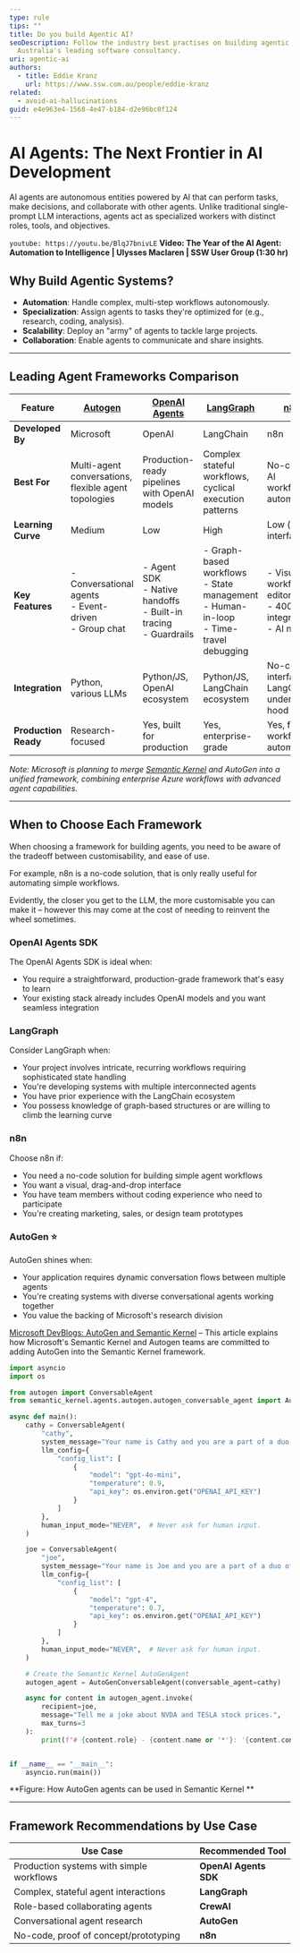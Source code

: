 ```yaml
---
type: rule
tips: ""
title: Do you build Agentic AI?
seoDescription: Follow the industry best practises on building agentic AI from
  Australia's leading software consultancy.
uri: agentic-ai
authors:
  - title: Eddie Kranz
    url: https://www.ssw.com.au/people/eddie-kranz
related:
  - avoid-ai-hallucinations
guid: e4e963e4-1568-4e47-b184-d2e96bc0f124
---
```

# AI Agents: The Next Frontier in AI Development

AI agents are autonomous entities powered by AI that can perform tasks, make decisions, and collaborate with other agents. Unlike traditional single-prompt LLM interactions, agents act as specialized workers with distinct roles, tools, and objectives. 

`youtube: https://youtu.be/BlqJ7bnivLE`
**Video: The Year of the AI Agent: Automation to Intelligence | Ulysses Maclaren | SSW User Group (1:30 hr)**

<!--endintro-->

## Why Build Agentic Systems?

* **Automation**: Handle complex, multi-step workflows autonomously.
* **Specialization**: Assign agents to tasks they're optimized for (e.g., research, coding, analysis).
* **Scalability**: Deploy an "army" of agents to tackle large projects.
* **Collaboration**: Enable agents to communicate and share insights.

- - -

## Leading Agent Frameworks Comparison

| Feature            | [Autogen](https://microsoft.github.io/autogen/stable/) | [OpenAI Agents](https://openai.github.io/openai-agents-python/) | [LangGraph](https://www.langchain.com/langgraph)           | [n8n](https://n8n.io/)                                |
| ------------------ | ------------------------------------------------------ | ------------------------------------------------------------ | ---------------------------------------------------------- | ----------------------------------------------------- |
| **Developed By**   | Microsoft                                              | OpenAI                                                       | LangChain                                                  | n8n                                                   |
| **Best For**       | Multi-agent conversations, flexible agent topologies    | Production-ready pipelines with OpenAI models                | Complex stateful workflows, cyclical execution patterns    | No-code AI workflow automation                        |
| **Learning Curve** | Medium                                                  | Low                                                          | High                                                      | Low (visual interface)                                |
| **Key Features**   | - Conversational agents<br>- Event-driven<br>- Group chat | - Agent SDK<br>- Native handoffs<br>- Built-in tracing<br>- Guardrails | - Graph-based workflows<br>- State management<br>- Human-in-loop<br>- Time-travel debugging | - Visual workflow editor<br>- 400+ integrations<br>- AI nodes |
| **Integration**    | Python, various LLMs                                   | Python/JS, OpenAI ecosystem                                  | Python/JS, LangChain ecosystem                            | No-code interface, LangChain under the hood          |
| **Production Ready** | Research-focused                                      | Yes, built for production                                    | Yes, enterprise-grade                                      | Yes, for workflow automation                          |

*Note: Microsoft is planning to merge [Semantic Kernel](https://www.ssw.com.au/rules/use-semantic-kernel/) and AutoGen into a unified framework, combining enterprise Azure workflows with advanced agent capabilities.*

- - -

## When to Choose Each Framework

When choosing a framework for building agents, you need to be aware of the tradeoff between customisability, and ease of use.

For example, n8n is a no-code solution, that is only really useful for automating simple workflows.

Evidently, the closer you get to the LLM, the more customisable you can make it – however this may come at the cost of needing to reinvent the wheel sometimes.



### OpenAI Agents SDK

The OpenAI Agents SDK is ideal when:
* You require a straightforward, production-grade framework that's easy to learn
* Your existing stack already includes OpenAI models and you want seamless integration



### LangGraph

Consider LangGraph when:
* Your project involves intricate, recurring workflows requiring sophisticated state handling
* You're developing systems with multiple interconnected agents
* You have prior experience with the LangChain ecosystem
* You possess knowledge of graph-based structures or are willing to climb the learning curve

### n8n

Choose n8n if:
* You need a no-code solution for building simple agent workflows
* You want a visual, drag-and-drop interface
* You have team members without coding experience who need to participate
* You're creating marketing, sales, or design team prototypes

### AutoGen ⭐️

AutoGen shines when:

* Your application requires dynamic conversation flows between multiple agents
* You're creating systems with diverse conversational agents working together
* You value the backing of Microsoft's research division



[Microsoft DevBlogs: AutoGen and Semantic Kernel](https://devblogs.microsoft.com/semantic-kernel/semantic-kernel-and-autogen-part-2/) – This article explains how Microsoft's Semantic Kernel and Autogen teams are committed to adding AutoGen into the Semantic Kernel framework. 



```python
import asyncio
import os

from autogen import ConversableAgent
from semantic_kernel.agents.autogen.autogen_conversable_agent import AutoGenConversableAgent

async def main():
    cathy = ConversableAgent(
        "cathy",
        system_message="Your name is Cathy and you are a part of a duo of comedians.",
        llm_config={
            "config_list": [
                {
                    "model": "gpt-4o-mini", 
                    "temperature": 0.9, 
                    "api_key": os.environ.get("OPENAI_API_KEY")
                }
            ]
        },
        human_input_mode="NEVER",  # Never ask for human input.
    )

    joe = ConversableAgent(
        "joe",
        system_message="Your name is Joe and you are a part of a duo of comedians.",
        llm_config={
            "config_list": [
                {
                    "model": "gpt-4", 
                    "temperature": 0.7, 
                    "api_key": os.environ.get("OPENAI_API_KEY")
                }
            ]
        },
        human_input_mode="NEVER",  # Never ask for human input.
    )

    # Create the Semantic Kernel AutoGenAgent
    autogen_agent = AutoGenConversableAgent(conversable_agent=cathy)

    async for content in autogen_agent.invoke(
        recipient=joe, 
        message="Tell me a joke about NVDA and TESLA stock prices.", 
        max_turns=3
    ):
        print(f"# {content.role} - {content.name or '*'}: '{content.content}'")


if __name__ == "__main__":
    asyncio.run(main())

```

**Figure: How AutoGen agents can be used in Semantic Kernel **



- - -

## Framework Recommendations by Use Case

| Use Case                                | Recommended Tool              |
| --------------------------------------- | ----------------------------- |
| Production systems with simple workflows | **OpenAI Agents SDK**        |
| Complex, stateful agent interactions    | **LangGraph**                 |
| Role-based collaborating agents         | **CrewAI**                    |
| Conversational agent research           | **AutoGen**                   |
| No-code, proof of concept/prototyping | **n8n**                       |



